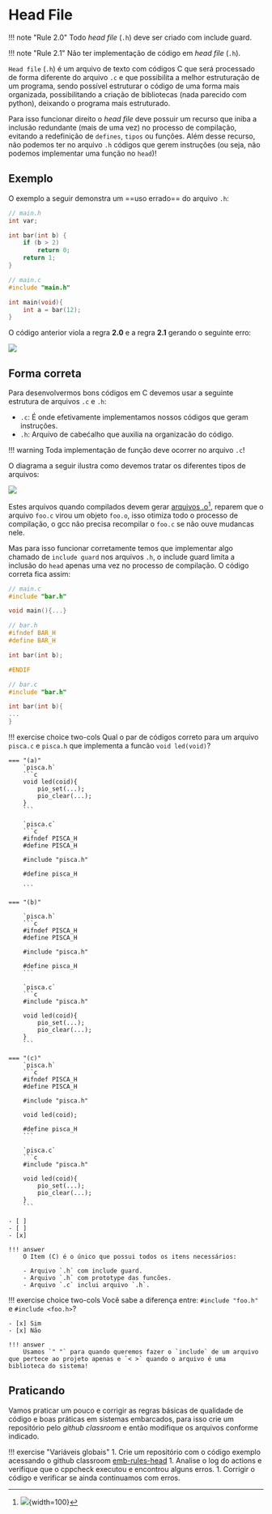 # Head File

!!! note "Rule 2.0" 
    Todo *head file* (`.h`) deve ser criado com include guard.
    
!!! note "Rule 2.1"
    Não ter implementação de código em *head file* (`.h`).

`Head file` (`.h`) é um arquivo de texto com códigos C que será processado de forma diferente do arquivo `.c` e que possibilita a melhor estruturação de um programa, sendo possível estruturar o código de uma forma mais organizada, possibilitando a criação de bibliotecas (nada parecido com python), deixando o programa mais estruturado. 

Para isso funcionar direito o *head file* deve possuir um recurso que iniba a inclusão redundante (mais de uma vez) no processo de compilação, evitando a redefinição de `defines`, `tipos` ou funções. Além desse recurso, não podemos ter no arquivo `.h` códigos que gerem instruções (ou seja, não podemos implementar uma função no `head`)!

## Exemplo

O exemplo a seguir demonstra um ==uso errado== do arquivo `.h`:

```c
// main.h
int var; 

int bar(int b) {
    if (b > 2) 
        return 0;
    return 1;
}
``` 
    
```c
// main.c
#include "main.h"

int main(void){
    int a = bar(12);
}
```

O código anterior viola a regra **2.0** e a regra **2.1** gerando o seguinte erro:

![](figs/checker-rule-head.png)

## Forma correta

Para desenvolvermos bons códigos em C devemos usar a seguinte estrutura de arquivos `.c` e `.h`:

- `.c`: É onde efetivamente implementamos nossos códigos que geram instruções.
- `.h`: Arquivo de cabećalho que auxilia na organizacão do código.

!!! warning
    Toda implementação de função deve ocorrer no arquivo `.c`!

O diagrama a seguir ilustra como devemos tratar os diferentes tipos de arquivos:

![](figs/head-file-1.png)

Estes arquivos quando compilados devem gerar [arquivos .o]()[^1], reparem que o arquivo `foo.c` virou um objeto `foo.o`, isso otimiza todo o processo de compilação, o gcc não precisa recompilar o `foo.c` se não ouve mudancas nele.

[^1]: ![](figs/head-file-2.png){width=100}

Mas para isso funcionar corretamente temos que implementar algo chamado de `include guard` nos arquivos `.h`, o include guard limita a inclusão do `head` apenas uma vez no processo de compilação. O código correta fica assim:

```c
// main.c
#include "bar.h"

void main(){...}
```

```c
// bar.h
#ifndef BAR_H
#define BAR_H

int bar(int b);

#ENDIF
```

```c
// bar.c
#include "bar.h"

int bar(int b){
...
}
```

!!! exercise choice two-cols
    Qual o par de códigos correto para um arquivo `pisca.c` e `pisca.h` que implementa a funcão `void led(void)`?
    
    === "(a)"
        `pisca.h`
        ```c
        void led(coid){
            pio_set(...); 
            pio_clear(...);
        }
        ```

        `pisca.c`
        ```c
        #ifndef PISCA_H
        #define PISCA_H
        
        #include "pisca.h"
        
        #define pisca_H
        
        ```
        
    === "(b)"
    
        `pisca.h`
        ```c
        #ifndef PISCA_H
        #define PISCA_H
        
        #include "pisca.h"
        
        #define pisca_H
        ```
        
        `pisca.c`
        ```c
        #include "pisca.h"
        
        void led(coid){
            pio_set(...); 
            pio_clear(...);
        }
        ```
        
    === "(c)"
        `pisca.h`
        ```c
        #ifndef PISCA_H
        #define PISCA_H
        
        #include "pisca.h"
        
        void led(coid);
        
        #define pisca_H
        ```
        
        `pisca.c`
        ```c
        #include "pisca.h"
        
        void led(coid){
            pio_set(...); 
            pio_clear(...); 
        }
        ```
       
    - [ ] 
    - [ ] 
    - [x] 

    !!! answer
        O Item (C) é o único que possui todos os itens necessários:
        
        - Arquivo `.h` com include guard.
        - Arquivo `.h` com prototype das funcões.
        - Arquivo `.c` inclui arquivo `.h`.
        
        
!!! exercise choice two-cols
    Você sabe a diferença entre: `#include "foo.h"` e `#include <foo.h>`?
        
    - [x] Sim
    - [x] Não
    
    !!! answer
        Usamos `" "` para quando queremos fazer o `include` de um arquivo que pertece ao projeto apenas e `< >` quando o arquivo é uma biblioteca do sistema!
        
## Praticando

Vamos praticar um pouco e corrigir as regras básicas de qualidade de código e boas práticas em sistemas embarcados, para isso crie um repositório pelo *github classroom* e então modifique os arquivos conforme indicado.

!!! exercise "Variáveis globais"
    1. Crie um repositório com o código exemplo acessando o github classroom [emb-rules-head]({{rules_head_classroom}})
    1. Analise o log do actions e verifique que o cppcheck executou e encontrou alguns erros.
    1. Corrigir o código e verificar se ainda continuamos com erros.
